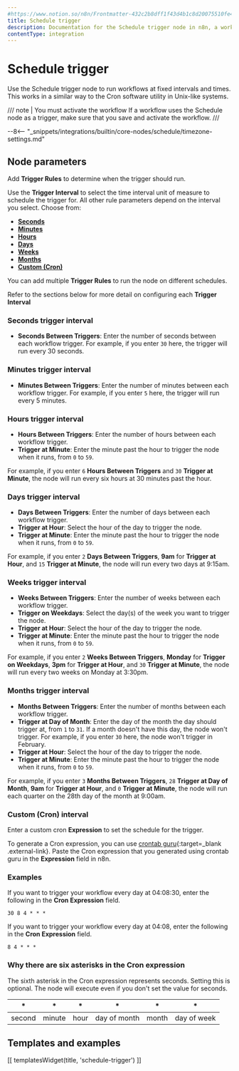 ```yaml
---
#https://www.notion.so/n8n/Frontmatter-432c2b8dff1f43d4b1c8d20075510fe4
title: Schedule trigger
description: Documentation for the Schedule trigger node in n8n, a workflow automation platform. Includes guidance on usage, and links to examples.
contentType: integration
---
```


# Schedule trigger

Use the Schedule trigger node to run workflows at fixed intervals and times. This works in a similar way to the Cron software utility in Unix-like systems.

/// note | You must activate the workflow
If a workflow uses the Schedule node as a trigger, make sure that you save and activate the workflow. 
///

--8<-- "_snippets/integrations/builtin/core-nodes/schedule/timezone-settings.md"

## Node parameters

Add **Trigger Rules** to determine when the trigger should run.

Use the **Trigger Interval** to select the time interval unit of measure to schedule the trigger for. All other rule parameters depend on the interval you select. Choose from:

* [**Seconds**](#seconds-trigger-interval)
* [**Minutes**](#minutes-trigger-interval)
* [**Hours**](#hours-trigger-interval)
* [**Days**](#days-trigger-interval)
* [**Weeks**](#weeks-trigger-interval)
* [**Months**](#months-trigger-interval)
* [**Custom (Cron)**](#custom-cron-interval)

You can add multiple **Trigger Rules** to run the node on different schedules.

Refer to the sections below for more detail on configuring each **Trigger Interval**

### Seconds trigger interval

* **Seconds Between Triggers**: Enter the number of seconds between each workflow trigger. For example, if you enter `30` here, the trigger will run every 30 seconds.

### Minutes trigger interval

* **Minutes Between Triggers**: Enter the number of minutes between each workflow trigger. For example, if you enter `5` here, the trigger will run every 5 minutes.

### Hours trigger interval

* **Hours Between Triggers**: Enter the number of hours between each workflow trigger.
* **Trigger at Minute**: Enter the minute past the hour to trigger the node when it runs, from `0` to `59`.

For example, if you enter `6` **Hours Between Triggers** and `30` **Trigger at Minute**, the node will run every six hours at 30 minutes past the hour.

### Days trigger interval

* **Days Between Triggers**: Enter the number of days between each workflow trigger.
* **Trigger at Hour**: Select the hour of the day to trigger the node.
* **Trigger at Minute**: Enter the minute past the hour to trigger the node when it runs, from `0` to `59`.

For example, if you enter `2` **Days Between Triggers**, **9am** for **Trigger at Hour**, and `15` **Trigger at Minute**, the node will run every two days at 9:15am.

### Weeks trigger interval

* **Weeks Between Triggers**: Enter the number of weeks between each workflow trigger.
* **Trigger on Weekdays**: Select the day(s) of the week you want to trigger the node.
* **Trigger at Hour**: Select the hour of the day to trigger the node.
* **Trigger at Minute**: Enter the minute past the hour to trigger the node when it runs, from `0` to `59`.

For example, if you enter `2` **Weeks Between Triggers**, **Monday** for **Trigger on Weekdays**, **3pm** for **Trigger at Hour**, and `30` **Trigger at Minute**, the node will run every two weeks on Monday at 3:30pm.

### Months trigger interval

* **Months Between Triggers**: Enter the number of months between each workflow trigger.
* **Trigger at Day of Month**: Enter the day of the month the day should trigger at, from `1` to `31`. If a month doesn't have this day, the node won't trigger. For example, if you enter `30` here, the node won't trigger in February.
* **Trigger at Hour**: Select the hour of the day to trigger the node.
* **Trigger at Minute**: Enter the minute past the hour to trigger the node when it runs, from `0` to `59`.

For example, if you enter `3` **Months Between Triggers**, `28` **Trigger at Day of Month**, **9am** for **Trigger at Hour**, and `0` **Trigger at Minute**, the node will run each quarter on the 28th day of the month at 9:00am.

### Custom (Cron) interval

Enter a custom cron **Expression** to set the schedule for the trigger.

To generate a Cron expression, you can use [crontab guru](https://crontab.guru){:target=_blank .external-link}. Paste the Cron expression that you generated using crontab guru in the **Expression** field in n8n.

### Examples

If you want to trigger your workflow every day at 04:08:30, enter the following in the **Cron Expression** field.
```
30 8 4 * * *
```

If you want to trigger your workflow every day at 04:08, enter the following in the **Cron Expression** field.
```
8 4 * * *
```

### Why there are six asterisks in the Cron expression

The sixth asterisk in the Cron expression represents seconds. Setting this is optional. The node will execute even if you don't set the value for seconds.

|  *  |  *  |  *  |  *  |  *  |  *  |
|:--:|:--:|:--:|:--:|:--:|:--:|
|second|minute|hour|day of month|month|day of week|

## Templates and examples

<!-- see https://www.notion.so/n8n/Pull-in-templates-for-the-integrations-pages-37c716837b804d30a33b47475f6e3780 -->
[[ templatesWidget(title, 'schedule-trigger') ]]




